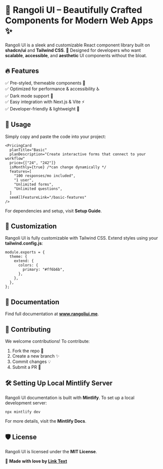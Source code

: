 # 🌸 Rangoli UI – Beautifully Crafted Components for Modern Web Apps ✨

Rangoli UI is a sleek and customizable React component library built on **shadcn/ui** and **Tailwind CSS**. 🚀 Designed for developers who want **scalable**, **accessible**, and **aesthetic** UI components without the bloat.

## 🔥 Features

✅ Pre-styled, themeable components 🎨  
✅ Optimized for performance & accessibility ♿  
✅ Dark mode support 🌙  
✅ Easy integration with Next.js & Vite ⚡  
✅ Developer-friendly & lightweight 🚀

## 🚀 Usage

Simply copy and paste the code into your project:

```
<PricingCard
  planTitle="Basic"
  planDescription="Create interactive forms that connect to your workflow"
  price={["24", "242"]}
  isMonthly={true} /*can change dynamically */
  features=[
    "100 responses/mo included",
    "1 user",
    "Unlimited forms",
    "Unlimited questions",
  ]
  seeAllFeatureLink="/basic-features"
/>
```

For dependencies and setup, visit **Setup Guide**.

## 🎨 Customization

Rangoli UI is fully customizable with Tailwind CSS. Extend styles using your **tailwind.config.js**:

```
module.exports = {
  theme: {
    extend: {
      colors: {
        primary: "#ff6b6b",
      },
    },
  },
};
```

## 📖 Documentation

Find full documentation at **www.rangoliui.me**.

## 🤝 Contributing

We welcome contributions! To contribute:
1. Fork the repo 📌
2. Create a new branch ✨
3. Commit changes 💡
4. Submit a PR 🚀

## 🛠 Setting Up Local Mintlify Server

Rangoli UI documentation is built with **Mintlify**. To set up a local development server:

```
npx mintlify dev
```

For more details, visit the **Mintlify Docs**.

## 🛡️ License

Rangoli UI is licensed under the **MIT License**.

💖 **Made with love by [Link Text](https://github.com/akshaywritescode)**